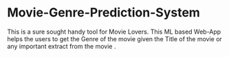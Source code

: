 # Movie-Genre-Prediction-System

This is a sure sought handy tool for Movie Lovers. This ML based Web-App helps the users to get the Genre of the movie given the Title of the movie or any important extract from the movie .
